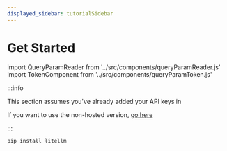 ```yaml
---
displayed_sidebar: tutorialSidebar
---
```

# Get Started

import QueryParamReader from '../src/components/queryParamReader.js'
import TokenComponent from '../src/components/queryParamToken.js'

:::info

This section assumes you've already added your API keys in <TokenComponent/>

If you want to use the non-hosted version, [go here](https://docs.litellm.ai/docs/#quick-start)

:::


```
pip install litellm
```

<QueryParamReader/>